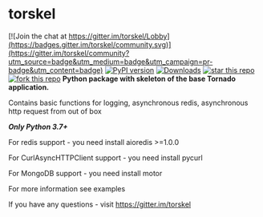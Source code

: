 # torskel

[![Join the chat at https://gitter.im/torskel/Lobby](https://badges.gitter.im/torskel/community.svg)](https://gitter.im/torskel/community?utm_source=badge&utm_medium=badge&utm_campaign=pr-badge&utm_content=badge)
[![PyPI version](https://badge.fury.io/py/torskel.svg)](https://badge.fury.io/py/torskel)
[![Downloads](https://pepy.tech/badge/torskel)](https://pepy.tech/project/torskel)
[![star this repo](http://githubbadges.com/star.svg?user=frostspb&repo=torskel&style=flat)](https://github.com/frostspb/torskel)
[![fork this repo](http://githubbadges.com/fork.svg?user=frostspb&repo=torskel&style=flat)](https://github.com/frostspb/torskel/fork)
**Python package with skeleton of the base Tornado application.**

Contains basic functions for logging, asynchronous redis, asynchronous http request
from out of box

***Only Python 3.7+***

For redis support  - you need install aioredis >=1.0.0

For CurlAsyncHTTPClient support - you need install pycurl

For MongoDB support - you need install motor

For more information see examples

If you have any questions - visit https://gitter.im/torskel

